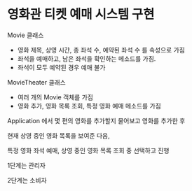 # 영화관 티켓 예매 시스템 구현

Movie  클래스
- 영화 제목, 상영 시간, 총 좌석 수, 예약된 좌석 수 를 속성으로 가짐
- 좌석을 예매하고, 남은 좌석을 확인하는 메소드를 가짐.
- 좌석이 모두 예약된 경우 예매 불가

MovieTheater 클래스
- 여러 개의 Movie 객체를 가짐
- 영화 추가, 영화 목록 조회, 특정 영화 예매 메소드를 가짐

Application 에서 몇 편의 영화를 추가할지 물어보고 영화를 추가한 후

현재 상영 중인 영화 목록을 보여준 다음,

특정 영화 좌석 예매, 상영 중인 영화 목록 조회 중 선택하고 진행

1단계는 관리자

2단계는 소비자